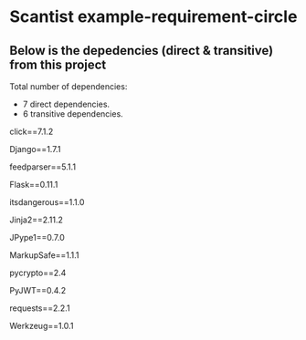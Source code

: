# Scantist example-requirement-circle

## Below is the depedencies (direct & transitive) from this project


Total number of dependencies:
- 7 direct dependencies.
- 6 transitive dependencies.

click==7.1.2
 
Django==1.7.1
 
feedparser==5.1.1
 
Flask==0.11.1
 
itsdangerous==1.1.0
 
Jinja2==2.11.2
 
JPype1==0.7.0
 
MarkupSafe==1.1.1
 
pycrypto==2.4
 
PyJWT==0.4.2
 
requests==2.2.1
 
Werkzeug==1.0.1
 
